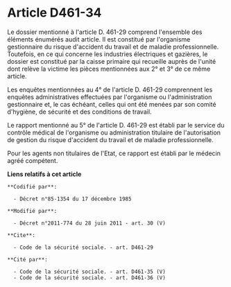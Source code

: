 # Article D461-34

Le dossier mentionné à l'article D. 461-29 comprend l'ensemble des éléments énumérés audit article. Il est constitué par
l'organisme gestionnaire du risque d'accident du travail et de maladie professionnelle. Toutefois, en ce qui concerne les
industries électriques et gazières, le dossier est constitué par la caisse primaire qui recueille auprès de l'unité dont
relève la victime les pièces mentionnées aux 2° et 3° de ce même article. 

Les enquêtes mentionnées au 4° de l'article D. 461-29 comprennent les enquêtes administratives effectuées par l'organisme ou
l'administration gestionnaire et, le cas échéant, celles qui ont été menées par son      comité d'hygiène, de sécurité et des
conditions de travail. 

Le rapport mentionné au 5° de l'article D. 461-29 est établi par le service du contrôle médical de l'organisme ou
administration titulaire de l'autorisation de gestion du risque d'accident du travail et de maladie professionnelle. 

Pour les agents non titulaires de l'Etat, ce rapport est établi par le médecin agréé compétent.

**Liens relatifs à cet article**

	**Codifié par**:

	  - Décret n°85-1354 du 17 décembre 1985

	**Modifié par**:

	  - Décret n°2011-774 du 28 juin 2011 - art. 30 (V)

	**Cite**:

	  - Code de la sécurité sociale. - art. D461-29

	**Cité par**:

	  - Code de la sécurité sociale. - art. D461-35 (V)
	  - Code de la sécurité sociale. - art. D461-36 (V)

